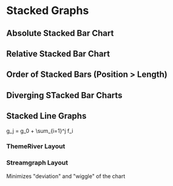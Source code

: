 # Stacked Graphs

## Absolute Stacked Bar Chart

## Relative Stacked Bar Chart

## Order of Stacked Bars (Position > Length)

## Diverging STacked Bar Charts

## Stacked Line Graphs

g_j = g_0 + \sum_{i=1}^j f_i

### ThemeRiver Layout


### Streamgraph Layout

Minimizes "deviation" and "wiggle" of the chart
